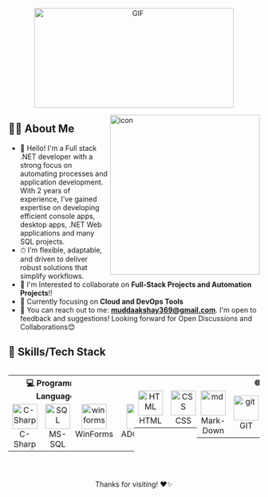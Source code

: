 <p align="center">
  <img src="https://github.com/user-attachments/assets/1abcdcd4-61de-4a06-94f5-96de4892491b" alt="GIF" height="200" width="400"/>
</p>

<img src="https://techstack-generator.vercel.app/prettier-icon.svg" alt="icon" width="300" height="320" align="right"/>

## 👨‍💻 About Me

- 👋 Hello! I'm a Full stack .NET developer with a strong focus on automating processes and application development. With 2 years of experience, I’ve gained expertise on developing efficient console apps, desktop apps, .NET Web applications and many SQL projects.
- ⏱ I'm flexible, adaptable, and driven to deliver robust solutions that simplify workflows.
- 👯 I'm Interested to collaborate on **Full-Stack Projects and Automation Projects**!!
- 🌱 Currently focusing on **Cloud and DevOps Tools**
- 💬 You can reach out to me: **muddaakshay369@gmail.com**. I'm open to feedback and suggestions! Looking forward for Open Discussions and Collaborations😊

## 🚀 Skills/Tech Stack

<div style="display: flex; justify-content: space-between;">
<table>
  <!-- Programming Languages -->
  <tr>
    <th colspan="10">💻 Programming Languages</th>
  </tr>
  <tr>
    <td align="center">
      <img src="https://techstack-generator.vercel.app/csharp-icon.svg" alt="C-Sharp" width="50" height="50" />
      <br>C-Sharp
    </td>
    <td align="center">
      <img src="https://img.icons8.com/?size=100&id=laYYF3dV0Iew&format=png&color=000000" alt="SQL" width="50" height="50" />
      <br>MS-SQL
    </td>
    <td align="center">
      <img src="https://skillicons.dev/icons?i=go" alt="go" width="50" height="50" />
      <br>Go-Lang
    </td>
  </tr>
</table>
  
  <table height="180">
  <!-- Frameworks and Libraries -->
  <tr>
    <th colspan="10">🛠 Frameworks & Libraries</th>
  </tr>
  <tr>
    <td align="center">
      <img src="https://i.pinimg.com/originals/45/1c/3e/451c3e4fab9236c8166ba774b715bd2c.png" alt="winforms" width="50" height="50" />
      <br>WinForms
    </td>
    <td align="center">
      <img src="https://images.javatpoint.com/ado/images/ado-net-tutorial.jpg" width="50" height="50" alt="ado" />
      <br>ADO.NET
    </td>
    <td align="center">
      <img src="https://avatars.githubusercontent.com/u/83077457?v=4" width="50" height="50" alt="dapper" />
      <br>Dapper
    </td>
    <td align="center">
      <img src="https://codeopinion.com/wp-content/uploads/2017/10/Bitmap-MEDIUM_Entity-Framework-Core-Logo_2colors_Square_Boxed_RGB.png" alt="efcore" width="50" height="50" />
      <br>Entity Framework Core
    </td>
    <td align="center">
      <img src="https://encrypted-tbn0.gstatic.com/images?q=tbn:ANd9GcTcz1M1tFjwgc0dfWA_Ci46k9QcIKJbiP_2S4EYsZ3gP8PMkDrXUZM8mOhjvlUbBQb-VCQ&usqp=CAU" 
        width="80" height="50" alt="webapi" />
      <br>Web API
    </td>
    <td align="center">
      <img src="https://user-images.githubusercontent.com/25181517/186711335-a3729606-5a78-4496-9a36-06efcc74f800.png" width="50" height="50" alt="swagger" />
      <br>Swagger
    </td>
    <td align="center">
      <img src="https://skillicons.dev/icons?i=dotnet" width="50" height="50" alt="core" />
      <br>ASP.NET Core
    </td>
    <td align="center">
      <img src="https://codeopinion.com/wp-content/uploads/2017/06/Bitmap-MEDIUM_ASP.NET-Core-MVC-Logo_2colors_Square_Boxed_RGB.png" width="50" height="50" alt="mvc" />
      <br>.NET Core MVC
    </td>
    <td align="center">
      <img src="https://upload.wikimedia.org/wikipedia/commons/d/d0/Blazor.png" width="50" height="50" alt="blazor" />
      <br>Blazor
    </td>
    <td align="center">
      <img src="https://skillicons.dev/icons?i=wasm" width="50" height="50" alt="wasm" />
      <br>Blazor WASM
    </td>
  </tr>
  </table>

  <table>
  <!-- Front-End -->
  <tr>
    <th colspan="10"> 🎨 Front-End</th>
  </tr>
  <tr>
    <td align="center" width="75" height="75">
      <img src="https://skillicons.dev/icons?i=html" width="50" height="50" alt="HTML" />
      <br>HTML
    </td>
    <td align="center" width="75" height="75">
      <img src="https://skillicons.dev/icons?i=css" alt="CSS" width="50" height="50" />
      <br>CSS
    </td>
    <td align="center" width="75" height="75">
      <img src="https://skillicons.dev/icons?i=bootstrap" width="50" height="50" alt="Bootstrap" />
      <br>Bootstrap
    </td>
    <td align="center" width="75" height="75">
      <img src="https://techstack-generator.vercel.app/sass-icon.svg" width="50" height="50" alt="Sas" />
      <br>SASS
    </td>
    <td align="center" width="75" height="75">
      <img src="https://techstack-generator.vercel.app/js-icon.svg" width="50" height="50" alt="Js" />
      <br>Javascript
    </td>
    <td align="center" width="75" height="75">
      <img src="https://skillicons.dev/icons?i=jquery" width="50" height="50" alt="jquery" />
      <br>JQuery
    </td>
    <td align="center" width="75" height="75">
      <img src="https://icon-library.com/images/ajax-icon/ajax-icon-7.jpg" width="50" height="50" alt="ajax" />
      <br>AJAX
    </td>
    <td align="center" width="75" height="75">
      <img src="https://techstack-generator.vercel.app/ts-icon.svg" width="50" height="50" alt="ts" />
      <br>Typescript
    </td>
    <td align="center" width="75" height="75">
      <img src="https://skillicons.dev/icons?i=angular" width="50" height="50" alt="Angular" />
      <br>Angular
    </td>
    <td align="center" width="75" height="75">
      <img src="https://techstack-generator.vercel.app/react-icon.svg" width="50" height="50" alt="react" />
      <br>React
    </td>
  </tr>
  </table>
  
  <table>
  <!-- Other Tools and Technologies -->
  <tr>
    <th colspan="10">🌐 Other Tools & Technologies</th>
  </tr>
  <tr>
    <td align="center" width="120" height="75">
      <img src="https://skillicons.dev/icons?i=markdown" width="50" height="50" alt="md" />
      <br>Mark-Down
    </td>
    <td align="center" width="75" height="75">
      <img src="https://skillicons.dev/icons?i=git" width="50" height="50" alt="git" />
      <br>GIT
    </td>
    <td align="center" width="75" height="75">
      <img src="https://skillicons.dev/icons?i=github" width="50" height="50" alt="github" />
      <br>GitHub
    </td>
    <td align="center" width="75" height="75">
      <img src="https://avatars.githubusercontent.com/u/84194169?v=4" width="50" height="50" alt="jwt" />
      <br>JWT
    </td>
    <td align="center" width="100" height="75">
      <img src="https://skillicons.dev/icons?i=postman" width="50" height="50" alt="postman" />
      <br>Post Man
    </td>
    <td align="center" width="75" height="75">
      <img src="https://techstack-generator.vercel.app/aws-icon.svg" width="50" height="50" alt="aws" />
      <br>AWS
    </td>
    <td align="center" width="75" height="75">
      <img src="https://skillicons.dev/icons?i=azure" width="50" height="50" alt="azure" />
      <br>Azure
    </td>
  </tr>
</table>
</div>

<p align="center">Thanks for visiting! ❤️✨</p>
